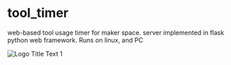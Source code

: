 # tool_timer
web-based tool usage timer for maker space. server implemented in flask python web framework. Runs on linux, and PC

![](https://github.com/cogwheelcircuitworks/tool_timer/blob/master/doc/capture1.png "Logo Title Text 1")
